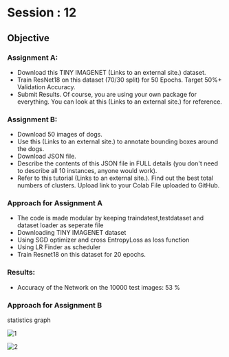 # Session : 12

## Objective

### Assignment A:

- Download this TINY IMAGENET (Links to an external site.) dataset. 
- Train ResNet18 on this dataset (70/30 split) for 50 Epochs. Target 50%+ Validation Accuracy. 
- Submit Results. Of course, you are using your own package for everything. You can look at this (Links to an external site.) for reference. 

### Assignment B:
- Download 50 images of dogs. 
- Use this (Links to an external site.) to annotate bounding boxes around the dogs.
- Download JSON file. 
- Describe the contents of this JSON file in FULL details (you don't need to describe all 10 instances, anyone would work). 
- Refer to this tutorial (Links to an external site.). Find out the best total numbers of clusters. Upload link to your Colab File uploaded to GitHub. 


### Approach for Assignment A

- The code is made modular by keeping traindatest,testdataset and dataset loader as seperate file
- Downloading TINY IMAGENET dataset 
- Using SGD optimizer and cross EntropyLoss  as loss function
- Using LR Finder as scheduler
- Train Resnet18 on this dataset for 20 epochs.

### Results:

- Accuracy of the Network on the 10000 test images: 53 %

### Approach for Assignment B

statistics graph

![1](https://user-images.githubusercontent.com/63920152/92770027-2c899400-f3b7-11ea-8f86-d80e3f841134.png)

![2](https://user-images.githubusercontent.com/63920152/92770037-2eebee00-f3b7-11ea-9dcd-ad182947915f.png)

